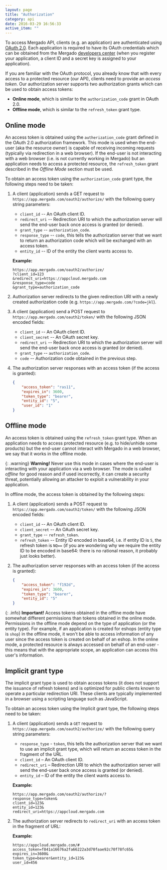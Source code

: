 ```yaml
---
layout: page
title: "Authorization"
category: api
date: 2016-03-29 16:56:33
active_item: ""
---
```


To access Mergado API, clients (e.g. an application) are authenticated using [OAuth 2.0](https://tools.ietf.org/html/rfc6749). Each application is required to have its OAuth credentials which can be obtained from the Mergado [developers center](https://developers.mergado.com) (when you register your application, a client ID and a secret key is assigned to your application).

If you are familiar with the OAuth protocol, you already know that with every access to a protected resource (our API), clients need to provide an _access token_. Our authorization server supports two authorization grants which can be used to obtain access tokens:

* **Online mode**, which is similar to the `authorization_code` grant in OAuth 2.0.
* **Offline mode**, which is similar to the `refresh_token` grant type.

## Online mode

An access token is obtained using the `autherization_code` grant defined in the OAuth 2.0 authorization framework. This mode is used when the end-user (aka the resource owner) is capable of receiving incoming requests (typically via redirection in a web browser). If the end-user is not interacting with a web browser (i.e. is not currently working in Mergado) but an application needs to access a protected resource, the `refresh_token` grant described in the _Offline Mode_ section must be used.

To obtain an access token using the `authorization_code` grant type, the following steps need to be taken:

1. A client (application) sends a GET request to `https://app.mergado.com/oauth2/authorize/` with the following query string parameters:
    + `client_id` -- An OAuth client ID.
    + `redirect_uri` -- Redirection URI to which the authorization server will send the end-user back once access is granted (or denied).
    + `grant_type` -- `authorization_code`.
    + `response_type` -- `code`, this tells the authorization server that we want to return an authorization code which will be exchanged with an access token.
    + `entity_id` -- ID of the entity the client wants access to.
   
   **Example:**

   ```
   https://app.mergado.com/oauth2/authorize/
   ?client_id=123
   &redirect_uri=https://appcloud.mergado.com
   &response_type=code
   &grant_type=authorization_code
   ```
2. Authorization server redirects to the given redirection URI with a newly created authorization code (e.g. `https://app.mergado.com/?code=jkl`).
3. A client (application) send a POST request to `https://app.mergado.com/oauth2/token/` with the following JSON encoded fields:
    + `client_id` -- An OAuth client ID.
    + `client_secret` -- An OAuth secret key.
    + `redirect_uri` -- Redirection URI to which the authorization server will send the end-user back once access is granted (or denied).
    + `grant_type` -- `authorization_code`.
    + `code` -- Authorization code obtained in the previous step.
4. The authorization server responses with an access token (if the access is granted):

   ```json
   {
       "access_token": "ras11",
       "expires_in": 3600,
       "token_type": "bearer",
       "entity_id": "5",
       "user_id": "1"
   }
   ```

## Offline mode

An access token is obtained using the `refresh_token` grant type. When an application needs to access protected resource (e.g. to hide/unhide some products) but the end-user cannot interact with Mergado in a web browser, we say that it works in the offline mode.

{: .warning}
**Warning!** Never use this mode in cases where the end-user is interacting with your application via a web browser. The mode is called _offline_ for good reason and if used incorrectly, it can create a security threat, potentially allowing an attacker to exploit a vulnerability in your application.

In offline mode, the access token is obtained by the following steps:

1. A client (application) sends a POST request to `https://app.mergado.com/oauth2/token/` with the following JSON encoded fields:
    + `client_id` -- An OAuth client ID.
    + `client_secret` -- An OAuth secret key.
    + `grant_type` -- `refresh_token`.
    + `refresh_token` -- Entity ID encoded in base64, i.e. if entity ID is `5`, the refresh token is `NQ==` (if you are wondering why we require the entity ID to be encoded in base64: there is no rational reason, it probably just looks better).
2. The authorization server responses with an access token (if the access is granted):

   ```json
   {
       "access_token": "f192d",
       "expires_in": 3600,
       "token_type": "bearer",
       "entity_id": "5"
   }
   ```

{: .info}
**Important!** Access tokens obtained in the offline mode have somewhat different permissions than tokens obtained in the online mode. Permissions in the offline mode depend on the type of application (or the entity type). For example, if an application is created for eshops (entity type is `shop`) in the offline mode, it won't be able to access information of any user since the access token is created on behalf of an eshop. In the online mode, a protected resource is always accessed on behalf of an end-user - this means that with the appropriate scope, an application can access this user's information.

## Implicit grant type

The implicit grant type is used to obtain access tokens (it does not support the issuance of refresh tokens) and is optimized for public clients known to operate a particular redirection URI.
These clients are typically implemented in a browser using a scripting language such as JavaScript.

To obtain an access token using the Implicit grant type, the following steps need to be taken:


1. A client (application) sends a `GET` request to `https://app.mergado.com/oauth2/authorize/` with the following query string parameters:
   + `response_type` - `token`, this tells the authorization server that we want to use an implicit grant type, which will return an access token in the fragment of the URL.
   + `client_id` – An OAuth client ID.
   + `redirect_uri` – Redirection URI to which the authorization server will send the end-user back once access is granted (or denied).
   + `entity_id` – ID of the entity the client wants access to.

   **Example:**

   ```
   https://app.mergado.com/oauth2/authorize/?
   response_type=token&
   client_id=123&
   entity_id=123&
   redirect_uri=https://appcloud.mergado.com
   ```

2. The authorization server redirects to `redirect_uri` with an access token in the fragment of URL:

   **Example:**

   ```
   https://appcloud.mergado.com/#
   access_token=f841a16676a2fa66222a3d70faae92c70f78fc65&
   expires_in=3600&
   token_type=bearer&entity_id=123&
   user_id=456
   ```

